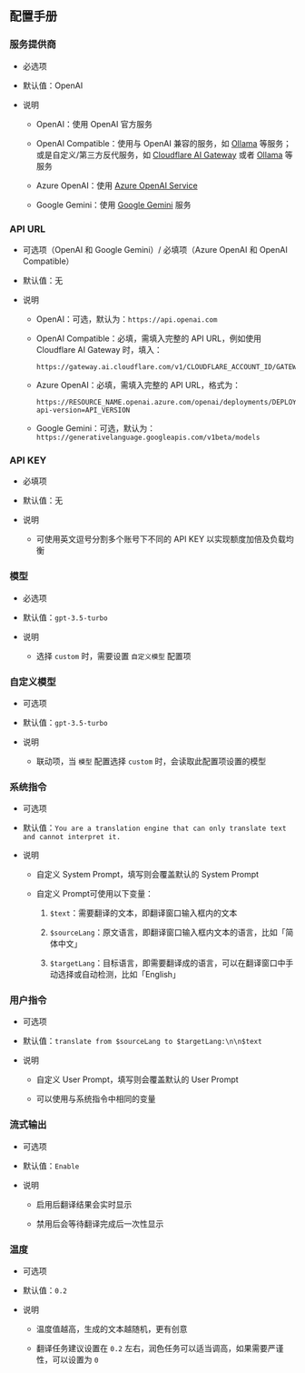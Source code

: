 ## 配置手册

### 服务提供商

- 必选项

- 默认值：OpenAI

- 说明

  - OpenAI：使用 OpenAI 官方服务

  - OpenAI Compatible：使用与 OpenAI 兼容的服务，如 [Ollama](https://ollama.com/blog/openai-compatibility) 等服务；或是自定义/第三方反代服务，如 [Cloudflare AI Gateway](https://developers.cloudflare.com/ai-gateway/) 或者 [Ollama](https://ollama.com/blog/openai-compatibility) 等服务

  - Azure OpenAI：使用 [Azure OpenAI Service](https://learn.microsoft.com/zh-cn/azure/ai-services/openai/chatgpt-quickstart)

  - Google Gemini：使用 [Google Gemini](https://ai.google.dev/gemini-api/docs) 服务


### API URL

- 可选项（OpenAI 和 Google Gemini）/ 必填项（Azure OpenAI 和 OpenAI Compatible）

- 默认值：无

- 说明

  - OpenAI：可选，默认为：`https://api.openai.com`

  - OpenAI Compatible：必填，需填入完整的 API URL，例如使用 Cloudflare AI Gateway 时，填入：

    ```
    https://gateway.ai.cloudflare.com/v1/CLOUDFLARE_ACCOUNT_ID/GATEWAY_ID/openai/chat/completions
    ```

  - Azure OpenAI：必填，需填入完整的 API URL，格式为：

     ```
     https://RESOURCE_NAME.openai.azure.com/openai/deployments/DEPLOYMENT_NAME/chat/completions?api-version=API_VERSION
     ```

  - Google Gemini：可选，默认为：`https://generativelanguage.googleapis.com/v1beta/models`

### API KEY

- 必填项

- 默认值：无

- 说明

  - 可使用英文逗号分割多个账号下不同的 API KEY 以实现额度加倍及负载均衡

### 模型

- 必选项

- 默认值：`gpt-3.5-turbo`

- 说明

  - 选择 `custom` 时，需要设置 `自定义模型` 配置项

### 自定义模型

- 可选项

- 默认值：`gpt-3.5-turbo`

- 说明

  - 联动项，当 `模型` 配置选择 `custom` 时，会读取此配置项设置的模型

### 系统指令

- 可选项

- 默认值：`You are a translation engine that can only translate text and cannot interpret it.`

- 说明

  - 自定义 System Prompt，填写则会覆盖默认的 System Prompt

  - 自定义 Prompt可使用以下变量：

    1. `$text`：需要翻译的文本，即翻译窗口输入框内的文本

    2. `$sourceLang`：原文语言，即翻译窗口输入框内文本的语言，比如「简体中文」

    3. `$targetLang`：目标语言，即需要翻译成的语言，可以在翻译窗口中手动选择或自动检测，比如「English」

### 用户指令

- 可选项

- 默认值：`translate from $sourceLang to $targetLang:\n\n$text`

- 说明

  - 自定义 User Prompt，填写则会覆盖默认的 User Prompt

  - 可以使用与系统指令中相同的变量

### 流式输出

- 可选项

- 默认值：`Enable`

- 说明

  - 启用后翻译结果会实时显示

  - 禁用后会等待翻译完成后一次性显示

### 温度

- 可选项

- 默认值：`0.2`

- 说明

  - 温度值越高，生成的文本越随机，更有创意

  - 翻译任务建议设置在 `0.2` 左右，润色任务可以适当调高，如果需要严谨性，可以设置为 `0`
